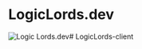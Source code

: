 # LogicLords.dev
![Logic Lords.dev](<image-removebg-preview (1).png>)#   L o g i c L o r d s - c l i e n t  
 